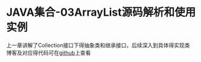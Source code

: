 # JAVA集合-03ArrayList源码解析和使用实例

上一章讲解了Collection接口下得抽象类和继承接口，后续深入到具体得实现类
博客及对应得代码可在[github](https://github.com/Jzedy/Z-books)上查看

